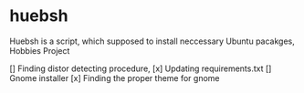 # huebsh
Huebsh is a script, which supposed to install neccessary Ubuntu pacakges, Hobbies Project

[] Finding distor detecting procedure,
[x] Updating requirements.txt
[] Gnome installer
[x] Finding the proper theme for gnome
